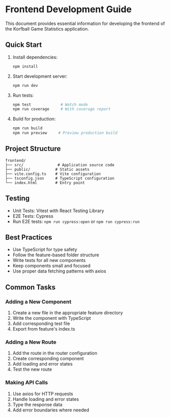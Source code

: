 # Frontend Development Guide

This document provides essential information for developing the frontend of the Korfball Game Statistics application.

## Quick Start

1. Install dependencies:
   ```bash
   npm install
   ```

2. Start development server:
   ```bash
   npm run dev
   ```

3. Run tests:
   ```bash
   npm test             # Watch mode
   npm run coverage     # With coverage report
   ```

4. Build for production:
   ```bash
   npm run build
   npm run preview     # Preview production build
   ```

## Project Structure

```
frontend/
├── src/               # Application source code
├── public/           # Static assets
├── vite.config.ts    # Vite configuration
├── tsconfig.json     # TypeScript configuration
└── index.html        # Entry point
```

## Testing

- Unit Tests: Vitest with React Testing Library
- E2E Tests: Cypress
- Run E2E tests: `npm run cypress:open` or `npm run cypress:run`

## Best Practices

- Use TypeScript for type safety
- Follow the feature-based folder structure
- Write tests for all new components
- Keep components small and focused
- Use proper data fetching patterns with axios

## Common Tasks

### Adding a New Component

1. Create a new file in the appropriate feature directory
2. Write the component with TypeScript
3. Add corresponding test file
4. Export from feature's index.ts

### Adding a New Route

1. Add the route in the router configuration
2. Create corresponding component
3. Add loading and error states
4. Test the new route

### Making API Calls

1. Use axios for HTTP requests
2. Handle loading and error states
3. Type the response data
4. Add error boundaries where needed